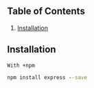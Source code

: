 ## Table of Contents
1. [Installation](#installation)


## Installation
```
With +npm
```
```cmd
npm install express --save
```
